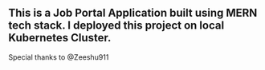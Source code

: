 ## This is a Job Portal Application built using MERN tech stack. I deployed this project on local Kubernetes Cluster.





Special thanks to @Zeeshu911
